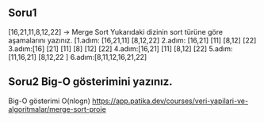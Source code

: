 ## Soru1
[16,21,11,8,12,22] -> Merge Sort
Yukarıdaki dizinin sort türüne göre aşamalarını yazınız.
[1.adım: [16,21,11] [8,12,22] 
2.adım: [16,21] [11] [8,12] [22]
 3.adım:[16] [21] [11] [8] [12] [22]
  4.adım:[16,21] [11] [8,12] [22] 
  5.adım:[11,16,21] [8,12,22
  ] 6.adım:[8,11,12,16,21,22]
  ## Soru2 Big-O gösterimini yazınız.
  Big-O gösterimi O(nlogn)
  https://app.patika.dev/courses/veri-yapilari-ve-algoritmalar/merge-sort-proje